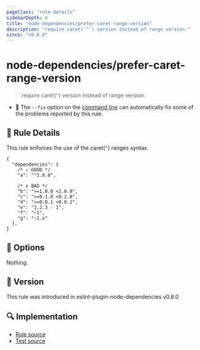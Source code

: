 ```yaml
---
pageClass: "rule-details"
sidebarDepth: 0
title: "node-dependencies/prefer-caret-range-version"
description: "require caret(`^`) version instead of range version."
since: "v0.8.0"
---
```


# node-dependencies/prefer-caret-range-version

> require caret(`^`) version instead of range version.

- :wrench: The `--fix` option on the [command line](https://eslint.org/docs/user-guide/command-line-interface#fixing-problems) can automatically fix some of the problems reported by this rule.

## :book: Rule Details

This rule enforces the use of the caret(`^`) ranges syntax.

<eslint-code-block fix file-name="package.json" :rules="{'node-dependencies/prefer-caret-range-version': 'error'}">

```json5
{
  "dependencies": {
    /* ✓ GOOD */
    "a": "^1.0.0",

    /* ✗ BAD */
    "b": ">=1.0.0 <2.0.0",
    "c": ">=0.1.0 <0.2.0",
    "d": ">=0.0.1 <0.0.2",
    "e": "1.2.3 - 1",
    "f": "~1",
    "g": "~1.x"
  },
}
```

</eslint-code-block>

## :wrench: Options

Nothing.

## :rocket: Version

This rule was introduced in eslint-plugin-node-dependencies v0.8.0

## :mag: Implementation

- [Rule source](https://github.com/ota-meshi/eslint-plugin-node-dependencies/blob/main/lib/rules/prefer-caret-range-version.ts)
- [Test source](https://github.com/ota-meshi/eslint-plugin-node-dependencies/blob/main/tests/lib/rules/prefer-caret-range-version.ts)
